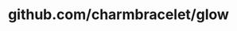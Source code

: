 ---
layout: post
title: github.com/charmbracelet/glow
categories: link
tags: [انگلیسی, گیت‌هاب, برنامه‌نویسی]
---
